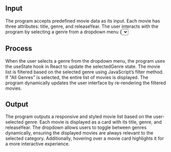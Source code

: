 ## Input

The program accepts predefined movie data as its input. Each movie has three attributes: title, genre, and releaseYear. The user interacts with the program by selecting a genre from a dropdown menu (<select>), which serves as the main input mechanism for filtering the movies. The dropdown dynamically lists all unique genres, along with an option for "All Genres" to reset the filter.

## Process

When the user selects a genre from the dropdown menu, the program uses the useState hook in React to update the selectedGenre state. The movie list is filtered based on the selected genre using JavaScript’s filter method. If "All Genres" is selected, the entire list of movies is displayed. The program dynamically updates the user interface by re-rendering the filtered movies.

## Output

The program outputs a responsive and styled movie list based on the user-selected genre. Each movie is displayed as a card with its title, genre, and releaseYear. The dropdown allows users to toggle between genres dynamically, ensuring the displayed movies are always relevant to the selected category. Additionally, hovering over a movie card highlights it for a more interactive experience.
